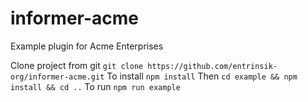 # informer-acme

Example plugin for Acme Enterprises

Clone project from git `git clone https://github.com/entrinsik-org/informer-acme.git`
To install `npm install`
Then `cd example && npm install && cd ..`
To run `npm run example`
